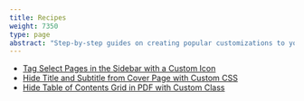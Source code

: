 ```yaml
---
title: Recipes
weight: 7350
type: page
abstract: "Step-by-step guides on creating popular customizations to your project"
---
```


- [Tag Select Pages in the Sidebar with a Custom Icon](/resources/recipes-menu-icon/)
- [Hide Title and Subtitle from Cover Page with Custom CSS](/resources/recipes-cover/)
- [Hide Table of Contents Grid in PDF with Custom Class](/resources/hide-grid/)